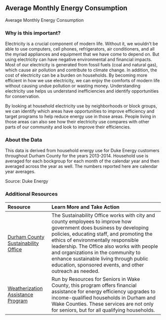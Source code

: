 ## Average Monthly Energy Consumption
Average Monthly Energy Consumption

### Why is this important?
Electricity is a crucial component of modern life. Without it, we wouldn’t be able to use computers, cell phones, refrigerators, air conditioners, and all the myriad appliances and equipment that we have come to depend on.  But using electricity can have negative environmental and financial impacts.  Most of our electricity is generated from fossil fuels (coal and natural gas), which cause air pollution and contribute to climate change. In addition, the cost of electricity can be a burden on households.  By becoming more efficient in how we use electricity, we can enjoy the comforts of modern life without causing undue pollution or wasting money.  Understanding electricity use helps us understand inefficiencies and identify opportunities for conservation.  

By looking at household electricity use by neighborhoods or block groups, we can identify which areas have opportunities to improve efficiency and target programs to help reduce energy use in those areas.  People living in those areas can also see how their electricity use compares with other parts of our community and look to improve their efficiencies.

### About the Data
This data is derived from household energy use for Duke Energy customers throughout Durham County for the years 2013-2014. Household use is averaged for each bockgroup for each month of the calendar year and then averaged across the year as well. The numbers reported here are calendar year averages.

Source: Duke Energy 

### Additional Resources

|Resource | Learn More and Take Action | 
|:--- | :--- |
|[Durham County Sustainability Office](https://www.dconc.gov/county-departments/departments-a-e/engineering-and-environmental-services/sustainability-office) | The Sustainability Office works with city and county employees to improve how government does business by developing policies, educating staff, and promoting the ethics of environmentally responsible leadership. The Office also works with people and organizations in the community to enhance sustainable living through public education, sponsored events, and other outreach as needed. 
|[Weatherization Assistance Program ](http://www.resourcesforseniors.com/weather.php) | Run by Resources for Seniors in Wake County, this program offers financial assistance for energy efficiency upgrades to income-qualified households in Durham and Wake Counties. These services are not only for seniors, but for all qualifying households.
